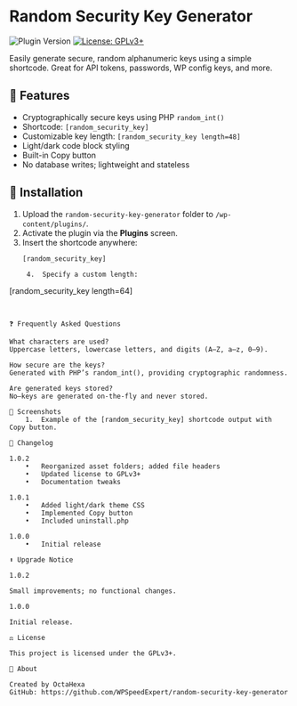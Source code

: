 # Random Security Key Generator

![Plugin Version](https://img.shields.io/badge/version-1.0.2-blue.svg)
[![License: GPLv3+](https://img.shields.io/badge/license-GPLv3%2B-blue.svg)](https://www.gnu.org/licenses/gpl-3.0.html)

Easily generate secure, random alphanumeric keys using a simple shortcode. Great for API tokens, passwords, WP config keys, and more.

## 🔹 Features

- Cryptographically secure keys using PHP `random_int()`
- Shortcode: `[random_security_key]`
- Customizable key length: `[random_security_key length=48]`
- Light/dark code block styling  
- Built-in Copy button  
- No database writes; lightweight and stateless

## 🚀 Installation

1. Upload the `random-security-key-generator` folder to `/wp-content/plugins/`.  
2. Activate the plugin via the **Plugins** screen.  
3. Insert the shortcode anywhere:
   ```shortcode
   [random_security_key]

	4.	Specify a custom length:

[random_security_key length=64]
```


❓ Frequently Asked Questions

What characters are used?
Uppercase letters, lowercase letters, and digits (A–Z, a–z, 0–9).

How secure are the keys?
Generated with PHP’s random_int(), providing cryptographic randomness.

Are generated keys stored?
No—keys are generated on-the-fly and never stored.

📸 Screenshots
	1.	Example of the [random_security_key] shortcode output with Copy button.

📝 Changelog

1.0.2
	•	Reorganized asset folders; added file headers
	•	Updated license to GPLv3+
	•	Documentation tweaks

1.0.1
	•	Added light/dark theme CSS
	•	Implemented Copy button
	•	Included uninstall.php

1.0.0
	•	Initial release

⬆️ Upgrade Notice

1.0.2

Small improvements; no functional changes.

1.0.0

Initial release.

⚖️ License

This project is licensed under the GPLv3+.

🧠 About

Created by OctaHexa
GitHub: https://github.com/WPSpeedExpert/random-security-key-generator
